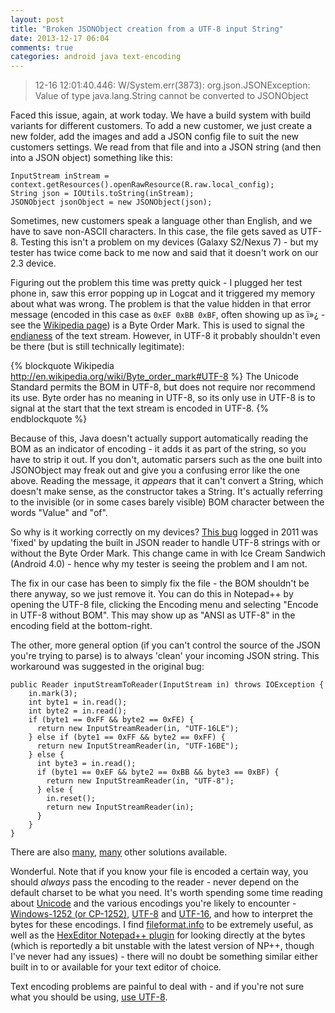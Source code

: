```yaml
---
layout: post
title: "Broken JSONObject creation from a UTF-8 input String"
date: 2013-12-17 06:04
comments: true
categories: android java text-encoding
---
```


> 12-16 12:01:40.446: W/System.err(3873): org.json.JSONException: Value ﻿  of type java.lang.String cannot be converted to JSONObject

Faced this issue, again, at work today. We have a build system with build variants for different customers. To add a new customer, we just create a new folder, add the images and add a JSON config file to suit the new customers settings. We read from that file and into a JSON string (and then into a JSON object) something like this:

```
InputStream inStream = context.getResources().openRawResource(R.raw.local_config);
String json = IOUtils.toString(inStream);
JSONObject jsonObject = new JSONObject(json);
```

Sometimes, new customers speak a language other than English, and we have to save non-ASCII characters. In this case, the file gets saved as UTF-8. Testing this isn't a problem on my devices (Galaxy S2/Nexus 7) - but my tester has twice come back to me now and said that it doesn't work on our 2.3 device.

<!-- more -->

Figuring out the problem this time was pretty quick - I plugged her test phone in, saw this error popping up in Logcat and it triggered my memory about what was wrong. The problem is that the value hidden in that error message (encoded in this case as `0xEF 0xBB 0xBF`, often showing up as ï»¿ - see the [Wikipedia page](http://en.wikipedia.org/wiki/Byte_order_mark#Representations_of_byte_order_marks_by_encoding)) is a Byte Order Mark. This is used to signal the [endianess](http://en.wikipedia.org/wiki/Endianness) of the text stream. However, in UTF-8 it probably shouldn't even be there (but is still technically legitimate):

{% blockquote Wikipedia http://en.wikipedia.org/wiki/Byte_order_mark#UTF-8 %}
The Unicode Standard permits the BOM in UTF-8, but does not require nor recommend its use. Byte order has no meaning in UTF-8, so its only use in UTF-8 is to signal at the start that the text stream is encoded in UTF-8.
{% endblockquote %}

Because of this, Java doesn't actually support automatically reading the BOM as an indicator of encoding - it adds it as part of the string, so you have to strip it out.  If you don't, automatic parsers such as the one built into JSONObject may freak out and give you a confusing error like the one above. Reading the message, it _appears_ that it can't convert a String, which doesn't make sense, as the constructor takes a String. It's actually referring to the invisible (or in some cases barely visible) BOM character between the words "Value" and "of".

So why is it working correctly on my devices? [This bug](https://code.google.com/p/android/issues/detail?id=18508) logged in 2011 was 'fixed' by updating the built in JSON reader to handle UTF-8 strings with or without the Byte Order Mark. This change came in with Ice Cream Sandwich (Android 4.0) - hence why my tester is seeing the problem and I am not.

The fix in our case has been to simply fix the file - the BOM shouldn't be there anyway, so we just remove it. You can do this in Notepad++ by opening the UTF-8 file, clicking the Encoding menu and selecting "Encode in UTF-8 without BOM". This may show up as "ANSI as UTF-8" in the encoding field at the bottom-right.

The other, more general option (if you can't control the source of the JSON you're trying to parse) is to always 'clean' your incoming JSON string. This workaround was suggested in the original bug:

```
public Reader inputStreamToReader(InputStream in) throws IOException {
    in.mark(3);
    int byte1 = in.read();
    int byte2 = in.read();
    if (byte1 == 0xFF && byte2 == 0xFE) {
      return new InputStreamReader(in, "UTF-16LE");
    } else if (byte1 == 0xFF && byte2 == 0xFF) {
      return new InputStreamReader(in, "UTF-16BE");
    } else {
      int byte3 = in.read();
      if (byte1 == 0xEF && byte2 == 0xBB && byte3 == 0xBF) {
        return new InputStreamReader(in, "UTF-8");
      } else {
        in.reset();
        return new InputStreamReader(in);
      }
    }
}
```

There are also [many](http://stackoverflow.com/questions/1835430/byte-order-mark-screws-up-file-reading-in-java), [many](http://commons.apache.org/proper/commons-io/apidocs/org/apache/commons/io/input/BOMInputStream.html) other solutions available.

Wonderful. Note that if you know your file is encoded a certain way, you should _always_ pass the encoding to the reader - never depend on the default charset to be what you need. It's worth spending some time reading about [Unicode](http://en.wikipedia.org/wiki/Unicode) and the various encodings you're likely to encounter - [Windows-1252 (or CP-1252)](http://en.wikipedia.org/wiki/Windows-1252), [UTF-8](http://en.wikipedia.org/wiki/UTF-8) and [UTF-16](http://en.wikipedia.org/wiki/UTF-16), and how to interpret the bytes for these encodings. I find [fileformat.info](http://www.fileformat.info/info/unicode/char/FEFF/index.htm) to be extremely useful, as well as the [HexEditor Notepad++ plugin](http://sourceforge.net/projects/npp-plugins/files/Hex%20Editor/) for looking directly at the bytes (which is reportedly a bit unstable with the latest version of NP++, though I've never had any issues) - there will no doubt be something similar either built in to or available for your text editor of choice.

Text encoding problems are painful to deal with - and if you're not sure what you should be using, [use UTF-8](http://www.utf8everywhere.org/).